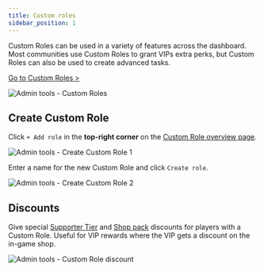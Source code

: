 ```yaml
---
title: Custom roles
sidebar_position: 1
---
```


Custom Roles can be used in a variety of features across the dashboard. Most communities use Custom Roles to grant VIPs extra perks, but Custom Roles can also be used to create advanced tasks.

[Go to Custom Roles >](https://dash.gameserverapp.com/admintools/role)

![Admin tools - Custom Roles](/img/dashboard/admin_tools/custom_roles/custom_role_overview.jpg)


## Create Custom Role

Click `+ Add role` in the __top-right corner__ on the [Custom Role overview page](https://dash.gameserverapp.com/admintools/role).

![Admin tools - Create Custom Role 1](/img/dashboard/admin_tools/custom_roles/create_custom_role_1.jpg)

Enter a name for the new Custom Role and click `Create role`.

![Admin tools - Create Custom Role 2](/img/dashboard/admin_tools/custom_roles/create_custom_role_2.jpg)



## Discounts
Give special [Supporter Tier](/dashboard/monetization/supporter_tiers) and [Shop pack](/dashboard/monetization/shop_packs) discounts for players with a Custom Role. Useful for VIP rewards where the VIP gets a discount on the in-game shop.

![Admin tools - Custom Role discount](/img/dashboard/admin_tools/custom_roles/custom_role_discount.jpg)